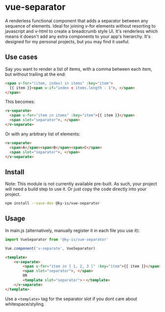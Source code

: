 # vue-separator

A renderless functional component that adds a separator between any sequence of elements. Ideal for joining v-for elements without resorting to javascript and v-html to create a breadcrumb style UI. It's renderless which means it doesn't add any extra components to your app's hierarchy. It's designed for my personal projects, but you may find it useful.

## Use cases

Say you want to render a list of items, with a comma between each item, but without trailing at the end:
```html
<span v-for="(item, index) in items" :key="item">
  {{ item }}<span v-if="index < items.length - 1">, </span>
</span>
```
This becomes:
```html
<v-separate>
  <span v-for="item in items" :key="item">{{ item }}</span>
  <span slot="separator">, </span>
</v-separate>
```
Or with any arbitrary list of elements:
```html
<v-separate>
  <span>A</span><span>B</span><span>C</span>
  <span slot="separator">, </span>
</v-separate>
```

## Install

Note: This module is not currently available pre-built. As such, your project will need a build step to use it. Or just copy the code directly into your project.

```bash
npm install --save-dev @ky-is/vue-separator
```

## Usage

In main.js (alternatively, manually register it in each file you use it):
```js
import VueSeparator from '@ky-is/vue-separator'

Vue.component('v-separate', VueSeparator)
```

```html
<template>
	<v-separate>
		<span v-for="item in [ 1, 2, 3 ]" :key="item">{{ item }}</span>
		<span slot="separator">, </span>
		OR
		<template slot="separator">・</template>
	</v-separate>
</template>
```

Use a `<template>` tag for the separator slot if you dont care about whitespace/styling.
